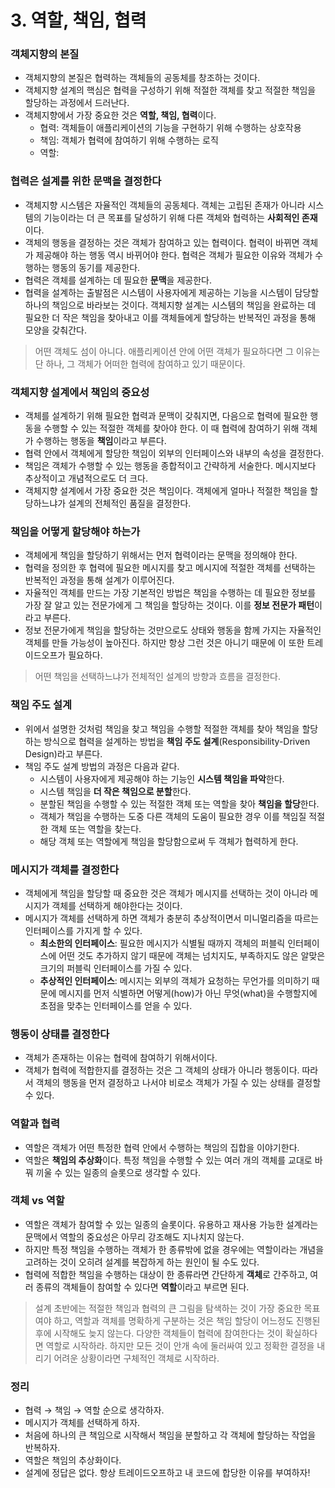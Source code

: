 # 3. 역할, 책임, 협력

### 객체지향의 본질

- 객체지향의 본질은 협력하는 객체들의 공동체를 창조하는 것이다.
- 객체지향 설계의 핵심은 협력을 구성하기 위해 적절한 객체를 찾고 적절한 책임을 할당하는 과정에서 드러난다.
- 객체지향에서 가장 중요한 것은 **역할, 책임, 협력**이다.
    - 협력: 객체들이 애플리케이션의 기능을 구현하기 위해 수행하는 상호작용
    - 책임: 객체가 협력에 참여하기 위해 수행하는 로직
    - 역할:

### 협력은 설계를 위한 문맥을 결정한다

- 객체지향 시스템은 자율적인 객체들의 공동체다. 객체는 고립된 존재가 아니라 시스템의 기능이라는 더 큰 목표를 달성하기 위해 다른 객체와 협력하는 **사회적인 존재**이다.
- 객체의 행동을 결정하는 것은 객체가 참여하고 있는 협력이다. 협력이 바뀌면 객체가 제공해야 하는 행동 역시 바뀌어야 한다. 협력은 객체가 필요한 이유와 객체가 수행하는 행동의 동기를 제공한다.
- 협력은 객체를 설계하는 데 필요한 **문맥**을 제공한다.
- 협력을 설계하는 출발점은 시스템이 사용자에게 제공하는 기능을 시스템이 담당할 하나의 책임으로 바라보는 것이다. 객체지향 설계는 시스템의 책임을 완료하는 데 필요한 더 작은 책임을 찾아내고 이를 객체들에게 할당하는 반복적인 과정을 통해 모양을 갖춰간다.

> 어떤 객체도 섬이 아니다. 애플리케이션 안에 어떤 객체가 필요하다면 그 이유는 단 하나, 그 객체가 어떠한 협력에 참여하고 있기 때문이다.
> 

### 객체지향 설계에서 책임의 중요성

- 객체를 설계하기 위해 필요한 협력과 문맥이 갖춰지면, 다음으로 협력에 필요한 행동을 수행할 수 있는 적절한 객체를 찾아야 한다. 이 때 협력에 참여하기 위해 객체가 수행하는 행동을 **책임**이라고 부른다.
- 협력 안에서 객체에게 할당한 책임이 외부의 인터페이스와 내부의 속성을 결정한다.
- 책임은 객체가 수행할 수 있는 행동을 종합적이고 간략하게 서술한다. 메시지보다 추상적이고 개념적으로도 더 크다.
- 객체지향 설계에서 가장 중요한 것은 책임이다. 객체에게 얼마나 적절한 책임을 할당하느냐가 설계의 전체적인 품질을 결정한다.

### 책임을 어떻게 할당해야 하는가

- 객체에게 책임을 할당하기 위해서는 먼저 협력이라는 문맥을 정의해야 한다.
- 협력을 정의한 후 협력에 필요한 메시지를 찾고 메시지에 적절한 객체를 선택하는 반복적인 과정을 통해 설계가 이루어진다.
- 자율적인 객체를 만드는 가장 기본적인 방법은 책임을 수행하는 데 필요한 정보를 가장 잘 알고 있는 전문가에게 그 책임을 할당하는 것이다. 이를 **정보 전문가 패턴**이라고 부른다.
- 정보 전문가에게 책임을 할당하는 것만으로도 상태와 행동을 함께 가지는 자율적인 객체를 만들 가능성이 높아진다. 하지만 항상 그런 것은 아니기 때문에 이 또한 트레이드오프가 필요하다.

> 어떤 책임을 선택하느냐가 전체적인 설계의 방향과 흐름을 결정한다.
> 

### 책임 주도 설계

- 위에서 설명한 것처럼 책임을 찾고 책임을 수행할 적절한 객체를 찾아 책임을 할당하는 방식으로 협력을 설계하는 방법을 **책임 주도 설계**(Responsibility-Driven Design)라고 부른다.
- 책임 주도 설계 방법의 과정은 다음과 같다.
    - 시스템이 사용자에게 제공해야 하는 기능인 **시스템 책임을 파악**한다.
    - 시스템 책임을 **더 작은 책임으로 분할**한다.
    - 분할된 책임을 수행할 수 있는 적절한 객체 또는 역할을 찾아 **책임을 할당**한다.
    - 객체가 책임을 수행하는 도중 다른 객체의 도움이 필요한 경우 이를 책임질 적절한 객체 또는 역할을 찾는다.
    - 해당 객체 또는 역할에게 책임을 할당함으로써 두 객체가 협력하게 한다.
    

### 메시지가 객체를 결정한다

- 객체에게 책임을 할당할 때 중요한 것은 객체가 메시지를 선택하는 것이 아니라 메시지가 객체를 선택하게 해야한다는 것이다.
- 메시지가 객체를 선택하게 하면 객체가 충분히 추상적이면서 미니멀리즘을 따르는 인터페이스를 가지게 할 수 있다.
    - **최소한의 인터페이스**: 필요한 메시지가 식별될 때까지 객체의 퍼블릭 인터페이스에 어떤 것도 추가하지 않기 때문에 객체는 넘치지도, 부족하지도 않은 알맞은 크기의 퍼블릭 인터페이스를 가질 수 있다.
    - **추상적인 인터페이스**: 메시지는 외부의 객체가 요청하는 무언가를 의미하기 때문에 메시지를 먼저 식별하면 어떻게(how)가 아닌 무엇(what)을 수행할지에 초점을 맞추는 인터페이스를 얻을 수 있다.

### 행동이 상태를 결정한다

- 객체가 존재하는 이유는 협력에 참여하기 위해서이다.
- 객체가 협력에 적합한지를 결정하는 것은 그 객체의 상태가 아니라 행동이다. 따라서 객체의 행동을 먼저 결정하고 나서야 비로소 객체가 가질 수 있는 상태를 결정할 수 있다.

### 역할과 협력

- 역할은 객체가 어떤 특정한 협력 안에서 수행하는 책임의 집합을 이야기한다.
- 역할은 **책임의 추상화**이다. 특정 책임을 수행할 수 있는 여러 개의 객체를 교대로 바꿔 끼울 수 있는 일종의 슬롯으로 생각할 수 있다.

### 객체 vs 역할

- 역할은 객체가 참여할 수 있는 일종의 슬롯이다. 유용하고 재사용 가능한 설계라는 문맥에서 역할의 중요성은 아무리 강조해도 지나치지 않는다.
- 하지만 특정 책임을 수행하는 객체가 한 종류밖에 없을 경우에는 역할이라는 개념을 고려하는 것이 오히려 설계를 복잡하게 하는 원인이 될 수도 있다.
- 협력에 적합한 책임을 수행하는 대상이 한 종류라면 간단하게 **객체**로 간주하고, 여러 종류의 객체들이 참여할 수 있다면 **역할**이라고 부르면 된다.

> 설계 초반에는 적절한 책임과 협력의 큰 그림을 탐색하는 것이 가장 중요한 목표여야 하고, 역할과 객체를 명확하게 구분하는 것은 책임 할당이 어느정도 진행된 후에 시작해도 늦지 않는다. 다양한 객체들이 협력에 참여한다는 것이 확실하다면 역할로 시작하라. 하지만 모든 것이 안개 속에 둘러싸여 있고 정확한 결정을 내리기 어려운 상황이라면 구체적인 객체로 시작하라.
> 

### 정리

- 협력 → 책임 → 역할 순으로 생각하자.
- 메시지가 객체를 선택하게 하자.
- 처음에 하나의 큰 책임으로 시작해서 책임을 분할하고 각 객체에 할당하는 작업을 반복하자.
- 역할은 책임의 추상화이다.
- 설계에 정답은 없다. 항상 트레이드오프하고 내 코드에 합당한 이유를 부여하자!